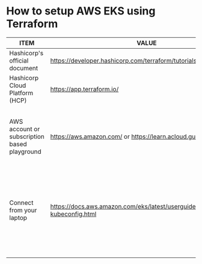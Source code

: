 # How to setup AWS EKS using Terraform

| ITEM | VALUE | NOTES |
|---|---|---|
Hashicorp's official document | https://developer.hashicorp.com/terraform/tutorials/kubernetes/eks | How to Provision an EKS cluster |
Hashicorp Cloud Platform (HCP) | https://app.terraform.io/ | Where workspace is hosted |
AWS account or subscription based playground | https://aws.amazon.com/ or https://learn.acloud.guru/home | *aCloudguru playgrounds are destroyed nightly<br>*alleviates the stress of AWS costs |
Connect from your laptop| https://docs.aws.amazon.com/eks/latest/userguide/create-kubeconfig.html | From your laptop shell:<br>1. aws configure<br>2. aws eks update-kubeconfig --region region-code --name my-cluster |
|  |  |
|  |  |
